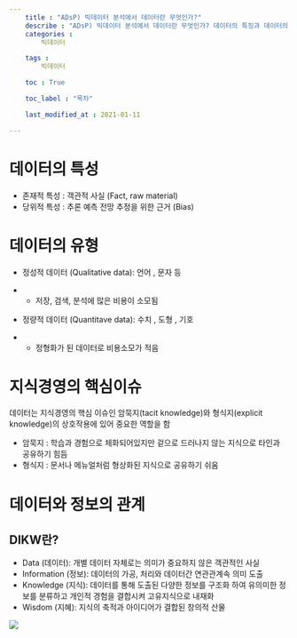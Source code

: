 ```yaml
---
    title : "ADsP) 빅데이터 분석에서 데이터란 무엇인가?"
    describe : "ADsP) 빅데이터 분석에서 데이터란 무엇인가? 데이터의 특징과 데이터의 유형 DIKW 피라미드 등에 대한 설명"
    categories : 
        빅데이터   

    tags :
        빅데이터

    toc : True

    toc_label : "목차"        

    last_modified_at : 2021-01-11

---
```


# 데이터의 특성

* 존재적 특성 : 객관적 사실 (Fact, raw material)
* 당위적 특성 : 추론 예측 전망 추정을 위한 근거 (Bias)

# 데이터의 유형

* 정성적 데이터 (Qualitative data): 언어 , 문자 등
* * 저장, 검색, 분석에 많은 비용이 소모됨

* 정량적 데이터 (Quantitave data): 수치 , 도형 , 기호
* * 정형화가 된 데이터로 비용소모가 적음

# 지식경영의 핵심이슈
데이터는 지식경영의 핵심 이슈인 암묵지(tacit knowledge)와 형식지(explicit knowledge)의 상호작용에 있어 중요한 역할을 함

* 암묵지 : 학습과 경험으로 체화되어있지만 겉으로 드러나지 않는 지식으로 타인과 공유하기 힘듬
* 형식지 : 문서나 메뉴얼처럼 형상화된 지식으로 공유하기 쉬움

# 데이터와 정보의 관계

## DIKW란?

* Data (데이터): 개별 데이터 자체로는 의미가 중요하지 않은 객관적인 사실
* Information (정보): 데이터의 가공, 처리와 데이터간 연관관계속 의미 도출
* Knowledge (지식): 데이터를 통해 도출된 다양한 정보를 구조화 하여 유의미한 정보를 분류하고 개인적 경험을 결합시켜 고유지식으로 내재화
* Wisdom (지혜): 지식의 축적과 아이디어가 결합된 창의적 산물

![](https://m.blog.naver.com/pickjh/221484311861#)


